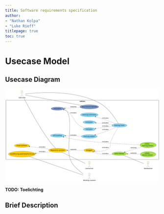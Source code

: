 ```yaml
---
title: Software requirements specification
author:
- "Nathan Kolpa"
- "Luke Rieff"
titlepage: true
toc: true
---
```


# Usecase Model

## Usecase Diagram

![Usecase diagram](diagrams/usecase.svg)

**TODO: Toelichting**

## Brief Description
